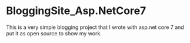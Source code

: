 # BloggingSite_Asp.NetCore7
This is a very simple blogging project that I wrote with asp.net core 7 and put it as open source to show my work.
